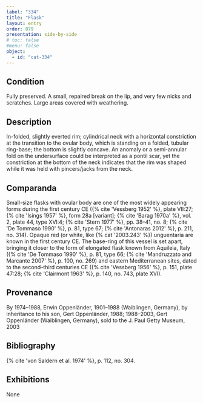 ```yaml
---
label: "334"
title: "Flask"
layout: entry
order: 879
presentation: side-by-side
# toc: false
#menu: false 
object:
  - id: "cat-334"
---
```


## Condition

Fully preserved. A small, repaired break on the lip, and very few nicks and scratches. Large areas covered with weathering.

## Description

In-folded, slightly everted rim; cylindrical neck with a horizontal constriction at the transition to the ovular body, which is standing on a folded, tubular ring-base; the bottom is slightly concave. An anomaly or a semi-annular fold on the undersurface could be interpreted as a pontil scar, yet the constriction at the bottom of the neck indicates that the rim was shaped while it was held with pincers/jacks from the neck.

## Comparanda

Small-size flasks with ovular body are one of the most widely appearing forms during the first century CE ({% cite 'Vessberg 1952' %}, plate VII:27; {% cite 'Isings 1957' %}, form 28a [variant]; {% cite 'Barag 1970a' %}, vol. 2, plate 44, type XVI:4; {% cite 'Stern 1977' %}, pp. 38–41, no. 8; {% cite 'De Tommaso 1990' %}, p. 81, type 67; {% cite 'Antonaras 2012' %}, p. 211, no. 314). Opaque red (or white, like {% cat '2003.243' %}) unguentaria are known in the first century CE. The base-ring of this vessel is set apart, bringing it closer to the form of elongated flask known from Aquileia, Italy ({% cite 'De Tommaso 1990' %}, p. 81, type 66; {% cite 'Mandruzzato and Marcante 2007' %}, p. 100, no. 269) and eastern Mediterranean sites, dated to the second–third centuries CE ({% cite 'Vessberg 1956' %}, p. 151, plate 47:28; {% cite 'Clairmont 1963' %}, p. 140, no. 743, plate XVI).

## Provenance

By 1974–1988, Erwin Oppenländer, 1901–1988 (Waiblingen, Germany), by inheritance to his son, Gert Oppenländer, 1988; 1988–2003, Gert Oppenländer (Waiblingen, Germany), sold to the J. Paul Getty Museum, 2003

## Bibliography

{% cite 'von Saldern et al. 1974' %}, p. 112, no. 304.

## Exhibitions

None